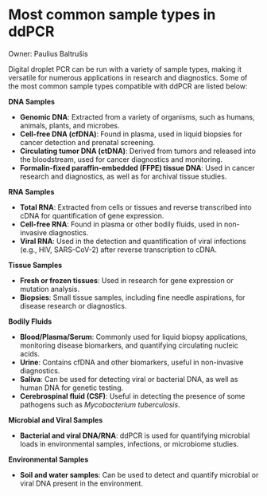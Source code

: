 
# Most common sample types in ddPCR

Owner: Paulius Baltrušis

Digital droplet PCR can be run with a variety of sample types, making it versatile for numerous applications in research and diagnostics. Some of the most common sample types compatible with ddPCR are listed below:

**DNA Samples**

- **Genomic DNA**: Extracted from a variety of organisms, such as humans, animals, plants, and microbes.
- **Cell-free DNA (cfDNA)**: Found in plasma, used in liquid biopsies for cancer detection and prenatal screening.
- **Circulating tumor DNA (ctDNA)**: Derived from tumors and released into the bloodstream, used for cancer diagnostics and monitoring.
- **Formalin-fixed paraffin-embedded (FFPE) tissue DNA**: Used in cancer research and diagnostics, as well as for archival tissue studies.

**RNA Samples**

- **Total RNA**: Extracted from cells or tissues and reverse transcribed into cDNA for quantification of gene expression.
- **Cell-free RNA**: Found in plasma or other bodily fluids, used in non-invasive diagnostics.
- **Viral RNA**: Used in the detection and quantification of viral infections (e.g., HIV, SARS-CoV-2) after reverse transcription to cDNA.

**Tissue Samples**

- **Fresh or frozen tissues**: Used in research for gene expression or mutation analysis.
- **Biopsies**: Small tissue samples, including fine needle aspirations, for disease research or diagnostics.

**Bodily Fluids**

- **Blood/Plasma/Serum**: Commonly used for liquid biopsy applications, monitoring disease biomarkers, and quantifying circulating nucleic acids.
- **Urine**: Contains cfDNA and other biomarkers, useful in non-invasive diagnostics.
- **Saliva**: Can be used for detecting viral or bacterial DNA, as well as human DNA for genetic testing.
- **Cerebrospinal fluid (CSF)**: Useful in detecting the presence of some pathogens such as *Mycobacterium tuberculosis*.

**Microbial and Viral Samples**

- **Bacterial and viral DNA/RNA**: ddPCR is used for quantifying microbial loads in environmental samples, infections, or microbiome studies.

**Environmental Samples**

- **Soil and water samples**: Can be used to detect and quantify microbial or viral DNA present in the environment.
